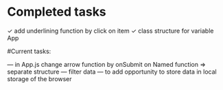 
# Completed tasks

✓ add underlining function by click on item
✓ class structure for variable App

#Current tasks:

— in App.js change arrow function by onSubmit on Named function => separate structure
— filter data
— to add opportunity to store data in local storage of the browser